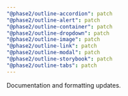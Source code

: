 ```yaml
---
"@phase2/outline-accordion": patch
"@phase2/outline-alert": patch
"@phase2/outline-container": patch
"@phase2/outline-dropdown": patch
"@phase2/outline-image": patch
"@phase2/outline-link": patch
"@phase2/outline-modal": patch
"@phase2/outline-storybook": patch
"@phase2/outline-tabs": patch
---
```


Documentation and formatting updates.

